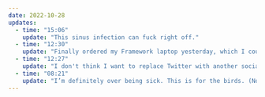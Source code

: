 ```yaml
---
date: 2022-10-28
updates:
  - time: "15:06"
    update: "This sinus infection can fuck right off." 
  - time: "12:30"
    update: "Finally ordered my Framework laptop yesterday, which I couldn't be more excited about. My T480s started refusing to boot, even after a fresh install of Ubuntu. The Framework is going to get the amazing encrypted amnesiatic setup that I love so much."
  - time: "12:27"
    update: "I don't think I want to replace Twitter with another social network. I think it's time to close that door and focus more on writing content just for me. More content like what I do here on the blog. More micro-content like this post. Worry less about engagement and more about ensuring that I'm putting out content that I like."
  - time: "08:21"
    update: "I’m definitely over being sick. This is for the birds. (No I don’t have the avian flu)."
---
```


